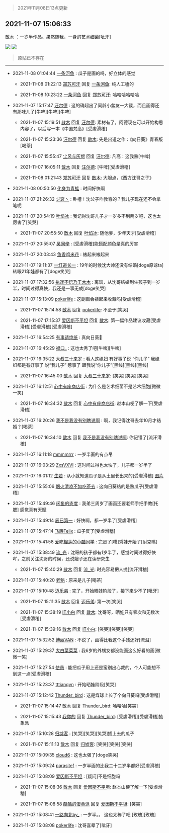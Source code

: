 > 2021年11月08日13点更新
<link rel="stylesheet" href="https://cdn.jsdelivr.net/gh/taotie6/sampleJSON@main/css/photo_show.css">
<meta name="referrer" content="no-referrer" />


 ## 2021-11-07 15:06:33 

 [㪚木](https://www.coolapk.com/feed/31290146?shareKey=OGUzMmM4YWNlZmYxNjE4Nzg3Y2I~) ：一岁半作品。果然随我，一身的艺术细菌[呲牙] 

<div class="album">
<img class="img-item" src="http://image.coolapk.com/feed/2021/1107/15/1081091_2f6187f0_8792_546@816x1816.jpeg" />
<img class="img-item" src="http://image.coolapk.com/feed/2021/1107/15/1081091_5047353a_8792_5461@1080x1440.jpeg" />
</div>

> 原贴已不存在 

 ------- 

- 2021-11-08 01:04:44 [一条河鱼](uid=1797408) : 瓜子是画的吗，好立体的感觉 

    - 2021-11-08 01:22:13 [郑苏可汗](uid=678781) 回复 [一条河鱼](uid=1797408): 纯人工嗑的 

    - 2021-11-08 10:23:22 [一条河鱼](uid=1797408) 回复 [郑苏可汗](uid=678781): 哈哈哈哈哈哈 

- 2021-11-07 15:17:47 [汪尔德](uid=1595236) : 这的确超出了同龄小盆友一大截，而且画得还有那味儿了[牛啤][牛啤][牛啤] 

    - 2021-11-07 15:19:51 [㪚木](uid=1081091) 回复 [汪尔德](uid=1595236): 素材有了，阿德现在可以开始构思内容了，以后写一本《中国梵高》[受虐滑稽] 

    - 2021-11-07 15:23:36 [汪尔德](uid=1595236) 回复 [㪚木](uid=1081091): 先是出道之作：《向日葵》青春版[喝茶] 

    - 2021-11-07 15:55:47 [尘风与灰烬](uid=15331663) 回复 [汪尔德](uid=1595236): 凡高：这我熟[牛啤] 

    - 2021-11-07 16:05:11 [㪚木](uid=1081091) 回复 [汪尔德](uid=1595236): [牛啤][受虐滑稽] 

    - 2021-11-08 01:21:43 [郑苏可汗](uid=678781) 回复 [㪚木](uid=1081091): 大胆点，《西方沈哥之子》 

- 2021-11-08 00:50:50 [化身为青蛙](uid=1209189) : 时间好快啊 

- 2021-11-07 21:26:32 [ジ衮丶](uid=494451) : 卧槽！沈公子咋教育的？我儿子现在还不会拿笔呢 

- 2021-11-07 20:54:19 [叶焰冰](uid=1065430) : 我记得沈哥儿子才一岁多不到两岁吧，这也太厉害了[笑哭] 

    - 2021-11-07 20:55:50 [㪚木](uid=1081091) 回复 [叶焰冰](uid=1065430): 随他爹，少年天才[受虐滑稽] 

- 2021-11-07 20:55:07 [吴同學](uid=1320218) : [受虐滑稽]能搭配颜色是真的厉害 

- 2021-11-07 20:03:43 [鱼香鸡米花](uid=2857421) : 裱起来裱起来 

- 2021-11-07 19:11:37 [一灯道长一](uid=2901910) : 19年的时候沈大帅还没有结婚[doge原谅ta]转眼21年娃都有了[doge笑哭] 

- 2021-11-07 17:32:56 [执迷不悟乃王木木](uid=2085738) : 离谱，从沈哥结婚到生孩子到一岁半，时间过得真快，我还是一事无成[doge笑哭] 

- 2021-11-07 15:13:09 [pokerlife](uid=575409) : 这副画会裱起来收藏吗[受虐滑稽] 

    - 2021-11-07 15:14:58 [㪚木](uid=1081091) 回复 [pokerlife](uid=575409): 不至于[笑哭] 

    - 2021-11-07 17:15:37 [爱因斯不平坦](uid=834251) 回复 [㪚木](uid=1081091): 第一幅作品建议收藏[受虐滑稽][受虐滑稽][受虐滑稽] 

- 2021-11-07 16:54:25 [有事请烧纸](uid=1802946) : 真向日葵🌻 

- 2021-11-07 16:45:29 [禄口_](uid=1005884) : 这也太秀了吧[牛啤][牛啤] 

- 2021-11-07 16:35:22 [大叔三十来岁](uid=5360167) : 看人这媳妇  有好事了说 “你儿子”
我媳妇都是有好事了  说“我儿子”  惹事了 跟我说“你儿子”[黑线][黑线][黑线] 

    - 2021-11-07 16:45:00 [㪚木](uid=1081091) 回复 [大叔三十来岁](uid=5360167): [笑哭][笑哭][笑哭] 

- 2021-11-07 16:12:51 [心中有座商店街](uid=1636078) : 为什么是艺术细菌不是艺术细胞[微微一笑] 

    - 2021-11-07 16:34:32 [㪚木](uid=1081091) 回复 [心中有座商店街](uid=1636078): 赵本山梗了解一下[受虐滑稽] 

- 2021-11-07 16:20:26 [我不是我没有别瞎说啊](uid=2231912) : 啊，我记得沈哥去年10月才结婚？[喝茶] 

    - 2021-11-07 16:34:10 [㪚木](uid=1081091) 回复 [我不是我没有别瞎说啊](uid=2231912): 你记错了[流汗滑稽] 

- 2021-11-07 16:11:18 [mmmmrrr](uid=3384805) : 一岁半画的有点吊 

- 2021-11-07 16:03:29 [ZxsVXVI](uid=1525602) : 这时间过得也太快了，儿子都一岁半了 

- 2021-11-07 16:01:12 [生若](uid=1594912) : 从小就知道瓜子是从土里长出来的[受虐滑稽] [图片](http://image.coolapk.com/feed/2021/1107/16/1594912_97a54c7c_2071_6963@284x328.jpeg)

- 2021-11-07 15:55:06 [烟火清凉不如吃茶去](uid=4279524) : 这向日葵结的是熟瓜子[受虐滑稽] 

- 2021-11-07 15:49:46 [闲鱼的态度](uid=3298233) : 我弟三周岁了画画还要老师手把手教[托腮]
感觉真有天赋 

- 2021-11-07 15:49:14 [辰巳第一](uid=2015674) : 好快啊，都一岁半了[受虐滑稽] 

- 2021-11-07 15:47:14 [飞廉Felix](uid=900024) : 瓜子反了[受虐滑稽] 

- 2021-11-07 15:41:58 [爱吃榴莲的小酷同学](uid=491928) : 完蛋了[噗]秀娃开始了[耐克嘴] 

- 2021-11-07 15:38:49 [流_光](uid=1451285) : 沈哥的孩子都有1岁半了，感觉时间过得好快吖，之前关注沈哥的时候，还说嫂子还在读研究生 

    - 2021-11-07 15:40:29 [㪚木](uid=1081091) 回复 [流_光](uid=1451285): 时光容易把人抛[流汗滑稽] 

- 2021-11-07 15:40:20 [老魁](uid=1703096) : 原来是儿子[喝茶] 

- 2021-11-07 15:10:48 [迈乐弟](uid=1554109) : 完了，开始晒娃阶段了，接下来少不了[呲牙] 

    - 2021-11-07 15:11:35 [㪚木](uid=1081091) 回复 [迈乐弟](uid=1554109): 第一次[笑哭] 

    - 2021-11-07 15:38:19 [IT小白](uid=1002886) 回复 [㪚木](uid=1081091): 沈哥呀，晒娃只有零次和无数次[受虐滑稽] 

    - 2021-11-07 15:39:16 [㪚木](uid=1081091) 回复 [IT小白](uid=1002886): [笑哭][笑哭][笑哭] 

- 2021-11-07 15:32:52 [博丽VAN](uid=3167897) : 不说了，画得比我这个手残还好[流泪] 

- 2021-11-07 15:29:37 [大白菜菜菜](uid=2081020) : 我6岁的外甥女都没能画这么好看的画[微微一笑] 

- 2021-11-07 15:27:54 [怯愚](uid=1548302) : 能把瓜子用上还是蛮别出心裁的，个人可能想不到这一点[受虐滑稽] 

- 2021-11-07 15:23:37 [tttianqyn](uid=15345635) : 开始晒娃阶段[笑哭] 

- 2021-11-07 15:12:42 [Thunder_bird](uid=966819) : 这是煤球上长了个向日葵吗[受虐滑稽] 

    - 2021-11-07 15:14:47 [㪚木](uid=1081091) 回复 [Thunder_bird](uid=966819): 哈哈哈[笑哭] 

    - 2021-11-07 15:15:43 [我你的](uid=3530668) 回复 [Thunder_bird](uid=966819): [受虐滑稽][受虐滑稽]抽象派 

- 2021-11-07 15:10:28 [归墟客](uid=3287587) : [笑哭][笑哭][笑哭]插上去的瓜子 

    - 2021-11-07 15:11:13 [㪚木](uid=1081091) 回复 [归墟客](uid=3287587): [笑哭][笑哭][笑哭] 

- 2021-11-07 15:09:35 [cloud6](uid=852635) : 这也太强了[doge笑哭] 

- 2021-11-07 15:09:24 [parasitef](uid=1468126) : 一岁半画的比我二十二岁半都好[受虐滑稽] 

- 2021-11-07 15:08:09 [爱因斯不平坦](uid=834251) : [疑问]不是细胞吗 

    - 2021-11-07 15:08:36 [㪚木](uid=1081091) 回复 [爱因斯不平坦](uid=834251): 赵本山梗了解一下[受虐滑稽] 

    - 2021-11-07 15:08:58 [酷酷的蛋黄派](uid=3951905) 回复 [爱因斯不平坦](uid=834251): [笑哭] 

- 2021-11-07 15:08:41 [一路向北by_](uid=14618622) : 一岁半。。 这也太棒了吧 [玫瑰][玫瑰] 

- 2021-11-07 15:08:08 [pokerlife](uid=575409) : 沈哥喜晕了[呲牙] 

